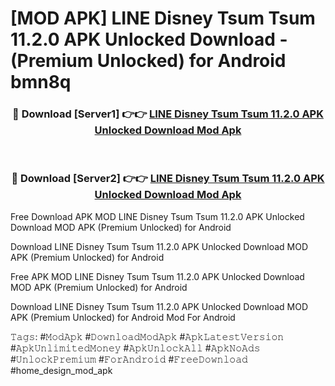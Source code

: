 # [MOD APK] LINE Disney Tsum Tsum 11.2.0 APK Unlocked Download - (Premium Unlocked) for Android bmn8q



<div align="center">
<h3>🔴 Download [Server1] 👉👉 <a href="https://momento.my/?title=LINE_Disney_Tsum_Tsum_11.2.0_APK_Unlocked_Download">LINE Disney Tsum Tsum 11.2.0 APK Unlocked Download Mod Apk</a></h3><br>

<h3>🔴 Download [Server2] 👉👉 <a href="https://momento.my/?title=LINE_Disney_Tsum_Tsum_11.2.0_APK_Unlocked_Download">LINE Disney Tsum Tsum 11.2.0 APK Unlocked Download Mod Apk</a></h3>
</div>



Free Download APK MOD LINE Disney Tsum Tsum 11.2.0 APK Unlocked Download MOD APK (Premium Unlocked) for Android

Download LINE Disney Tsum Tsum 11.2.0 APK Unlocked Download MOD APK (Premium Unlocked) for Android

Free APK MOD LINE Disney Tsum Tsum 11.2.0 APK Unlocked Download MOD APK (Premium Unlocked) for Android

Download LINE Disney Tsum Tsum 11.2.0 APK Unlocked Download MOD APK (Premium Unlocked) for Android Mod For Android

𝚃𝚊𝚐𝚜: #𝙼𝚘𝚍𝙰𝚙𝚔 #𝙳𝚘𝚠𝚗𝚕𝚘𝚊𝚍𝙼𝚘𝚍𝙰𝚙𝚔 #𝙰𝚙𝚔𝙻𝚊𝚝𝚎𝚜𝚝𝚅𝚎𝚛𝚜𝚒𝚘𝚗 #𝙰𝚙𝚔𝚄𝚗𝚕𝚒𝚖𝚒𝚝𝚎𝚍𝙼𝚘𝚗𝚎𝚢 #𝙰𝚙𝚔𝚄𝚗𝚕𝚘𝚌𝚔𝙰𝚕𝚕 #𝙰𝚙𝚔𝙽𝚘𝙰𝚍𝚜 #𝚄𝚗𝚕𝚘𝚌𝚔𝙿𝚛𝚎𝚖𝚒𝚞𝚖 #𝙵𝚘𝚛𝙰𝚗𝚍𝚛𝚘𝚒𝚍 #𝙵𝚛𝚎𝚎𝙳𝚘𝚠𝚗𝚕𝚘𝚊𝚍 #home_design_mod_apk
